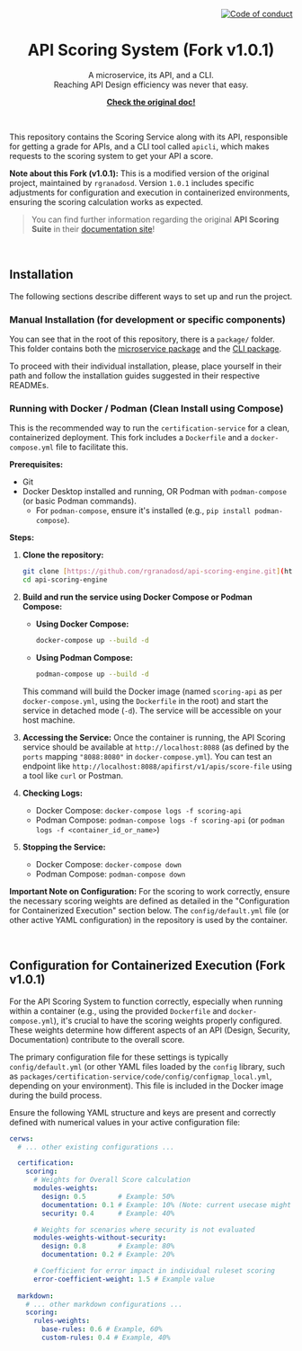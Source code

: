 <p align="right">
    <a href="CODE_OF_CONDUCT.md"><img src="https://img.shields.io/badge/Contributor%20Covenant-2.1-4baaaa.svg" alt="Code of conduct"></a>
</p>

<p align="center">
    <h1 align="center">API Scoring System (Fork v1.0.1)</h1>
    <p align="center">A microservice, its API, and a CLI.<br>Reaching API Design efficiency was never that easy.</p>
    <p align="center"><strong><a href="https://inditextech.github.io/api-scoring-doc/">Check the original doc!</a></strong></p>
    <br>
</p>

This repository contains the Scoring Service along with its API, responsible for getting a grade for APIs, and a CLI tool called `apicli`, which makes requests to the scoring system to get your API a score.

**Note about this Fork (v1.0.1):** This is a modified version of the original project, maintained by `rgranadosd`. Version `1.0.1` includes specific adjustments for configuration and execution in containerized environments, ensuring the scoring calculation works as expected.

> You can find further information regarding the original **API Scoring Suite** in their [documentation site](https://inditextech.github.io/api-scoring-doc/)!

<br>

## Installation

The following sections describe different ways to set up and run the project.

### Manual Installation (for development or specific components)

You can see that in the root of this repository, there is a `package/` folder. This folder contains both the [microservice package](/packages/certification-service) and the [CLI package](/packages/api-cli#apicli---cli).

To proceed with their individual installation, please, place yourself in their path and follow the installation guides suggested in their respective READMEs.

### Running with Docker / Podman (Clean Install using Compose)

This is the recommended way to run the `certification-service` for a clean, containerized deployment. This fork includes a `Dockerfile` and a `docker-compose.yml` file to facilitate this.

**Prerequisites:**
* Git
* Docker Desktop installed and running, OR Podman with `podman-compose` (or basic Podman commands).
    * For `podman-compose`, ensure it's installed (e.g., `pip install podman-compose`).

**Steps:**

1.  **Clone the repository:**
    ```bash
    git clone [https://github.com/rgranadosd/api-scoring-engine.git](https://github.com/rgranadosd/api-scoring-engine.git)
    cd api-scoring-engine
    ```

2.  **Build and run the service using Docker Compose or Podman Compose:**
    * **Using Docker Compose:**
        ```bash
        docker-compose up --build -d
        ```
    * **Using Podman Compose:**
        ```bash
        podman-compose up --build -d
        ```
    This command will build the Docker image (named `scoring-api` as per `docker-compose.yml`, using the `Dockerfile` in the root) and start the service in detached mode (`-d`). The service will be accessible on your host machine.

3.  **Accessing the Service:**
    Once the container is running, the API Scoring service should be available at `http://localhost:8088` (as defined by the `ports` mapping `"8088:8080"` in `docker-compose.yml`). You can test an endpoint like `http://localhost:8088/apifirst/v1/apis/score-file` using a tool like `curl` or Postman.

4.  **Checking Logs:**
    * Docker Compose: `docker-compose logs -f scoring-api`
    * Podman Compose: `podman-compose logs -f scoring-api` (or `podman logs -f <container_id_or_name>`)

5.  **Stopping the Service:**
    * Docker Compose: `docker-compose down`
    * Podman Compose: `podman-compose down`

**Important Note on Configuration:**
For the scoring to work correctly, ensure the necessary scoring weights are defined as detailed in the "Configuration for Containerized Execution" section below. The `config/default.yml` file (or other active YAML configuration) in the repository is used by the container.

<br>

## Configuration for Containerized Execution (Fork v1.0.1)

For the API Scoring System to function correctly, especially when running within a container (e.g., using the provided `Dockerfile` and `docker-compose.yml`), it's crucial to have the scoring weights properly configured. These weights determine how different aspects of an API (Design, Security, Documentation) contribute to the overall score.

The primary configuration file for these settings is typically `config/default.yml` (or other YAML files loaded by the `config` library, such as `packages/certification-service/code/config/configmap_local.yml`, depending on your environment). This file is included in the Docker image during the build process.

Ensure the following YAML structure and keys are present and correctly defined with numerical values in your active configuration file:

```yaml
cerws:
  # ... other existing configurations ...

  certification:
    scoring:
      # Weights for Overall Score calculation
      modules-weights:
        design: 0.5        # Example: 50%
        documentation: 0.1 # Example: 10% (Note: current usecase might set REST documentation score to 0)
        security: 0.4      # Example: 40%

      # Weights for scenarios where security is not evaluated
      modules-weights-without-security:
        design: 0.8        # Example: 80%
        documentation: 0.2 # Example: 20%

      # Coefficient for error impact in individual ruleset scoring
      error-coefficient-weight: 1.5 # Example value
  
  markdown:
    # ... other markdown configurations ...
    scoring:
      rules-weights:
        base-rules: 0.6 # Example, 60%
        custom-rules: 0.4 # Example, 40%